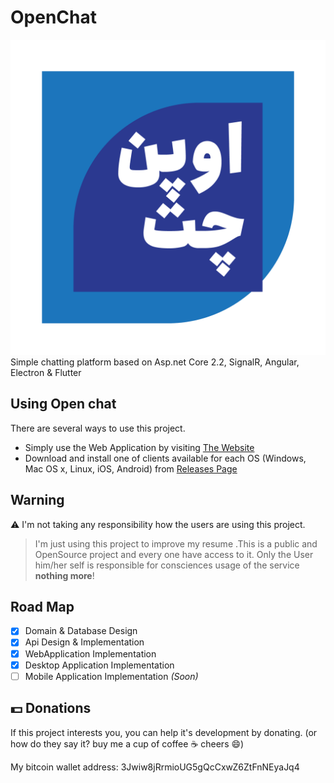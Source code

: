 # OpenChat
![Logo](ElectronDesktop\build\icon.png)
Simple chatting platform based on Asp.net Core 2.2, SignalR, Angular, Electron &amp; Flutter

## Using Open chat
 There are several ways to use this project.

 * Simply use the Web Application by visiting [The Website](https://open-chat.liara.run)
* Download and install one of clients available for each OS (Windows, Mac OS x, Linux, iOS, Android) from [Releases Page](https://github.com/ParsaGachkar/OpenChat/releases)

## Warning
:warning: I'm not taking any responsibility how the users are using this project. 
> I'm just using this project to improve my resume .This is a public and OpenSource project and every one have access to it. Only the User him/her self is responsible for consciences usage of the service **nothing more**!

## Road Map
- [x] Domain & Database Design
- [x] Api Design & Implementation
- [x] WebApplication Implementation
- [x] Desktop Application Implementation
- [ ] Mobile Application Implementation *(Soon)*

## :dollar: Donations
If this project interests you, you can help it's development by donating. (or how do they say it? buy me a cup of coffee :coffee: cheers :smile:)


 My bitcoin wallet address: 3Jwiw8jRrmioUG5gQcCxwZ6ZtFnNEyaJq4
